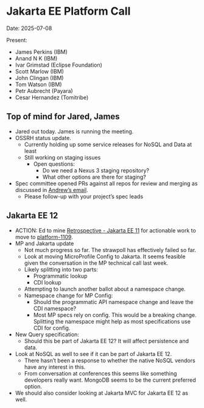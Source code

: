 # Jakarta EE Platform Call

Date: 2025-07-08

Present:

- James Perkins (IBM)  
- Anand N K (IBM)  
- Ivar Grimstad (Eclipse Foundation)  
- Scott Marlow (IBM)  
- John Clingan (IBM)  
- Tom Watson (IBM)  
- Petr Aubrecht (Payara)  
- Cesar Hernandez (Tomitribe)

## Top of mind for Jared, James

* Jared out today.  James is running the meeting.  
* OSSRH status update.  
  * Currently holding up some service releases for NoSQL and Data at least  
  * Still working on staging issues  
    * Open questions:  
      * Do we need a Nexus 3 staging repository?  
      * What other options are there for staging?  
* Spec committee opened PRs against all repos for review and merging as discussed in [Andrew’s email](https://www.eclipse.org/lists/jakartaee-spec-project-leads/msg00911.html).  
  * Please follow-up with your project’s spec leads

## Jakarta EE 12

* ACTION: Ed to mine [Retrospective \- Jakarta EE 11](https://docs.google.com/document/d/1XVmpPjsXG6EHF05IndOAVY50cGhNzO0VYXxHvz1csrg/edit?tab=t.0#heading=h.2atztmyfivz3) for actionable work to move to [platform-1109](https://github.com/jakartaee/platform/issues/1109).  
* MP and Jakarta update  
  * Not much progress so far. The strawpoll has effectively failed so far.  
  * Look at moving MicroProfile Config to Jakarta. It seems feasible given the conversation in the MP technical call last week.  
  * Likely splitting into two parts:  
    * Programmatic lookup  
    * CDI lookup  
  * Attempting to launch another ballot about a namespace change.  
  * Namespace change for MP Config:  
    * Should the programmatic API namespace change and leave the CDI namespace?  
    * Most MP specs rely on config. This would be a breaking change. Splitting the namespace might help as most specifications use CDI for config.  
* New Query specification:  
  * Should this be part of Jakarta EE 12? It will affect persistence and data.  
* Look at NoSQL as well to see if it can be part of Jakarta EE 12\.  
  * There hasn’t been a response to whether the native NoSQL vendors have any interest in this.  
  * From conversation at conferences this seems like something developers really want. MongoDB seems to be the current preferred option.  
* We should also consider looking at Jakarta MVC for Jakarta EE 12 as well.
